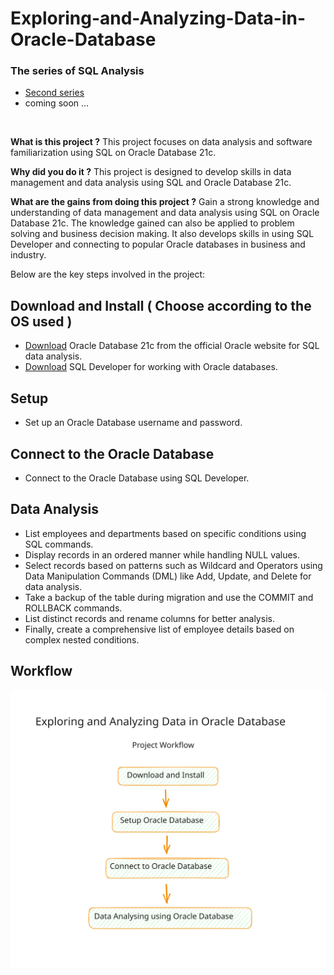 # Exploring-and-Analyzing-Data-in-Oracle-Database

### The series of SQL Analysis
- [Second series](https://github.com/Thanaraklee/Exploring-and-Analyzing-Data-in-Oracle-Database/tree/main/Second%20series#in-this-second-series)
- coming soon ...

<br>

**What is this project ?**
This project focuses on data analysis and software familiarization using SQL on Oracle Database 21c.

**Why did you do it ?**
This project is designed to develop skills in data management and data analysis using SQL and Oracle Database 21c.

**What are the gains from doing this project ?**
Gain a strong knowledge and understanding of data management and data analysis using SQL on Oracle Database 21c. The knowledge gained can also be applied to problem solving and business decision making. It also develops skills in using SQL Developer and connecting to popular Oracle databases in business and industry.

Below are the key steps involved in the project:

## Download and Install ( Choose according to the OS used )
- [Download](https://www.oracle.com/database/technologies/xe-downloads.html) Oracle Database 21c from the official Oracle website for SQL data analysis.
- [Download](https://www.oracle.com/database/sqldeveloper/technologies/download/) SQL Developer for working with Oracle databases.

## Setup
- Set up an Oracle Database username and password.

## Connect to the Oracle Database
- Connect to the Oracle Database using SQL Developer.

## Data Analysis
- List employees and departments based on specific conditions using SQL commands.
- Display records in an ordered manner while handling NULL values.
- Select records based on patterns such as Wildcard and Operators using Data Manipulation Commands (DML) like Add, Update, and Delete for data analysis.
- Take a backup of the table during migration and use the COMMIT and ROLLBACK commands.
- List distinct records and rename columns for better analysis.
- Finally, create a comprehensive list of employee details based on complex nested conditions.

## Workflow
![Workflow](https://github.com/Thanaraklee/Exploring-and-Analyzing-Data-in-Oracle-Database/blob/main/workflow.svg?raw=true)


